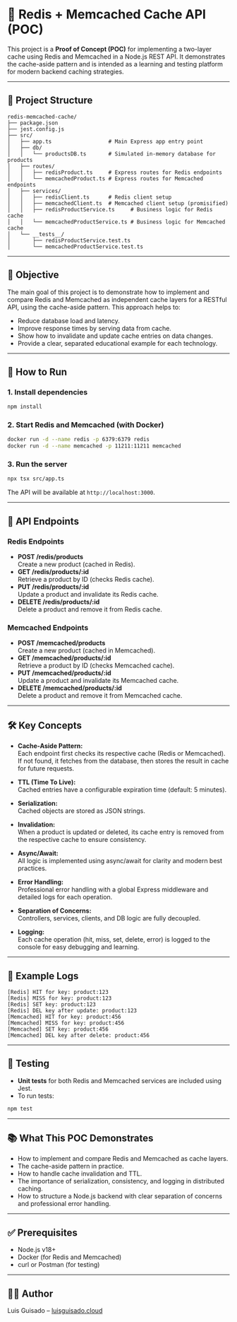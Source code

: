 # 🧠 Redis + Memcached Cache API (POC)

This project is a **Proof of Concept (POC)** for implementing a two-layer cache using Redis and Memcached in a Node.js REST API. It demonstrates the cache-aside pattern and is intended as a learning and testing platform for modern backend caching strategies.

---

## 📁 Project Structure

```
redis-memcached-cache/
├── package.json
├── jest.config.js
├── src/
│   ├── app.ts                  # Main Express app entry point
│   ├── db/
│   │   └── productsDB.ts       # Simulated in-memory database for products
│   ├── routes/
│   │   ├── redisProduct.ts     # Express routes for Redis endpoints
│   │   └── memcachedProduct.ts # Express routes for Memcached endpoints
│   ├── services/
│   │   ├── redisClient.ts      # Redis client setup
│   │   ├── memcachedClient.ts  # Memcached client setup (promisified)
│   │   ├── redisProductService.ts     # Business logic for Redis cache
│   │   └── memcachedProductService.ts # Business logic for Memcached cache
│   └── __tests__/
│       ├── redisProductService.test.ts
│       └── memcachedProductService.test.ts
```

---

## 🎯 Objective

The main goal of this project is to demonstrate how to implement and compare Redis and Memcached as independent cache layers for a RESTful API, using the cache-aside pattern. This approach helps to:

- Reduce database load and latency.
- Improve response times by serving data from cache.
- Show how to invalidate and update cache entries on data changes.
- Provide a clear, separated educational example for each technology.

---

## 🚀 How to Run

### 1. Install dependencies

```bash
npm install
```

### 2. Start Redis and Memcached (with Docker)

```bash
docker run -d --name redis -p 6379:6379 redis
docker run -d --name memcached -p 11211:11211 memcached
```

### 3. Run the server

```bash
npx tsx src/app.ts
```

The API will be available at `http://localhost:3000`.

---

## 🧩 API Endpoints

### Redis Endpoints
- **POST /redis/products**  
  Create a new product (cached in Redis).
- **GET /redis/products/:id**  
  Retrieve a product by ID (checks Redis cache).
- **PUT /redis/products/:id**  
  Update a product and invalidate its Redis cache.
- **DELETE /redis/products/:id**  
  Delete a product and remove it from Redis cache.

### Memcached Endpoints
- **POST /memcached/products**  
  Create a new product (cached in Memcached).
- **GET /memcached/products/:id**  
  Retrieve a product by ID (checks Memcached cache).
- **PUT /memcached/products/:id**  
  Update a product and invalidate its Memcached cache.
- **DELETE /memcached/products/:id**  
  Delete a product and remove it from Memcached cache.

---

## 🛠️ Key Concepts

- **Cache-Aside Pattern:**  
  Each endpoint first checks its respective cache (Redis or Memcached). If not found, it fetches from the database, then stores the result in cache for future requests.

- **TTL (Time To Live):**  
  Cached entries have a configurable expiration time (default: 5 minutes).

- **Serialization:**  
  Cached objects are stored as JSON strings.

- **Invalidation:**  
  When a product is updated or deleted, its cache entry is removed from the respective cache to ensure consistency.

- **Async/Await:**  
  All logic is implemented using async/await for clarity and modern best practices.

- **Error Handling:**  
  Professional error handling with a global Express middleware and detailed logs for each operation.

- **Separation of Concerns:**  
  Controllers, services, clients, and DB logic are fully decoupled.

- **Logging:**  
  Each cache operation (hit, miss, set, delete, error) is logged to the console for easy debugging and learning.

---

## 📝 Example Logs

```
[Redis] HIT for key: product:123
[Redis] MISS for key: product:123
[Redis] SET key: product:123
[Redis] DEL key after update: product:123
[Memcached] HIT for key: product:456
[Memcached] MISS for key: product:456
[Memcached] SET key: product:456
[Memcached] DEL key after delete: product:456
```

---

## 🧪 Testing

- **Unit tests** for both Redis and Memcached services are included using Jest.
- To run tests:

```bash
npm test
```

---

## 📚 What This POC Demonstrates

- How to implement and compare Redis and Memcached as cache layers.
- The cache-aside pattern in practice.
- How to handle cache invalidation and TTL.
- The importance of serialization, consistency, and logging in distributed caching.
- How to structure a Node.js backend with clear separation of concerns and professional error handling.

---

## ✅ Prerequisites

- Node.js v18+
- Docker (for Redis and Memcached)
- curl or Postman (for testing)

---

## 👨‍💻 Author

Luis Guisado – [luisguisado.cloud](https://luisguisado.cloud) 